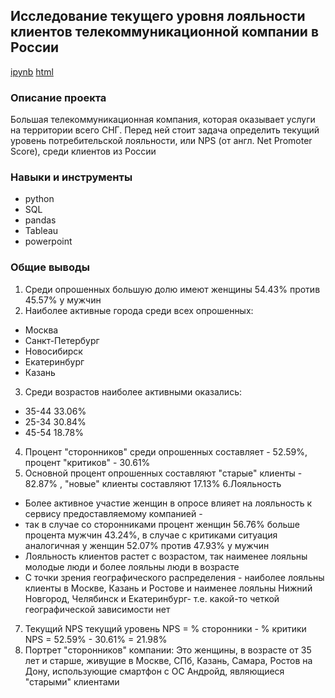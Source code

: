 ## Исследование текущего уровня лояльности клиентов телекоммуникационной компании в России

[ipynb](https://github.com/splin-post/Portfolio/blob/main/project_nps/project_nps_pub.ipynb)    [html](https://github.com/splin-post/Portfolio/blob/main/project_nps/project_nps_pub.html)


### Описание проекта
Большая телекоммуникационная компания, которая оказывает услуги на территории всего СНГ. Перед ней стоит задача определить текущий уровень потребительской лояльности, или NPS (от англ. Net Promoter Score), среди клиентов из России


### Навыки и инструменты
- python
- SQL
- pandas
- Tableau
- powerpoint


### Общие выводы

1. Среди опрошенных большую долю имеют женщины 54.43% против 45.57% у мужчин
2. Наиболее активные города среди всех опрошенных:
- Москва
- Санкт-Петербург
- Новосибирск
- Екатеринбург
- Казань
3. Среди возрастов наиболее активными оказались:
- 35-44 33.06%
- 25-34 30.84%
- 45-54 18.78%
4. Процент "сторонников" среди опрошенных составляет - 52.59%, процент "критиков" - 30.61%
5. Основной процент опрошенных составляют "старые" клиенты - 82.87% , "новые" клиенты
составляют 17.13%
6.Лояльность
- Более активное участие женщин в опросе влияет на лояльность к сервису предоставляемому
компанией -
- так в случае со сторонниками процент женщин 56.76% больше процента мужчин 43.24%, в случае
с критиками ситуация аналогичная у женщин 52.07% против 47.93% у мужчин
- Лояльность клиентов растет с возрастом, так наименее лояльны молодые люди и более лояльны
люди в возрасте
- С точки зрения географического распределения - наиболее лояльны клиенты в Москве, Казань и
Ростове и наименее лояльны Нижний Новгород, Челябинск и Екатеринбург- т.е. какой-то четкой
географической зависимости нет
7. Текущий NPS
текущий уровень NPS = % сторонники - % критики
NPS = 52.59% - 30.61% = 21.98%
8. Портрет "сторонников" компании:
Это женщины, в возрасте от 35 лет и старше, живущие в Москве, СПб, Казань, Самара, Ростов на
Дону, использующие смартфон с ОС Андройд, являющиеся "старыми" клиентами
